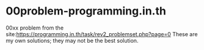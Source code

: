# 00problem-programming.in.th
00xx problem from the site:https://programming.in.th/task/rev2_problemset.php?page=0
These are my own solutions; they may not be the best solution.











